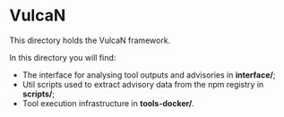 # VulcaN

This directory holds the VulcaN framework.

In this directory you will find:

* The interface for analysing tool outputs and advisories in **interface/**;
* Util scripts used to extract advisory data from the npm registry in **scripts/**;
* Tool execution infrastructure in **tools-docker/**.
